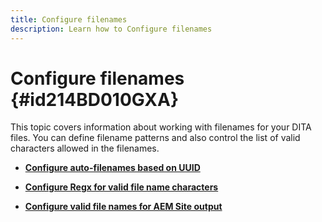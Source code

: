 ```yaml
---
title: Configure filenames
description: Learn how to Configure filenames
---
```


# Configure filenames {#id214BD010GXA}

This topic covers information about working with filenames for your DITA files. You can define filename patterns and also control the list of valid characters allowed in the filenames.

-   **[Configure auto-filenames based on UUID](conf-auto-uuid-filenames.md)**  

-   **[Configure Regx for valid file name characters](conf-file-names-valid-regx.md)**  

-   **[Configure valid file names for AEM Site output](conf-file-names-valid-regx-aem-site-output.md)**  


